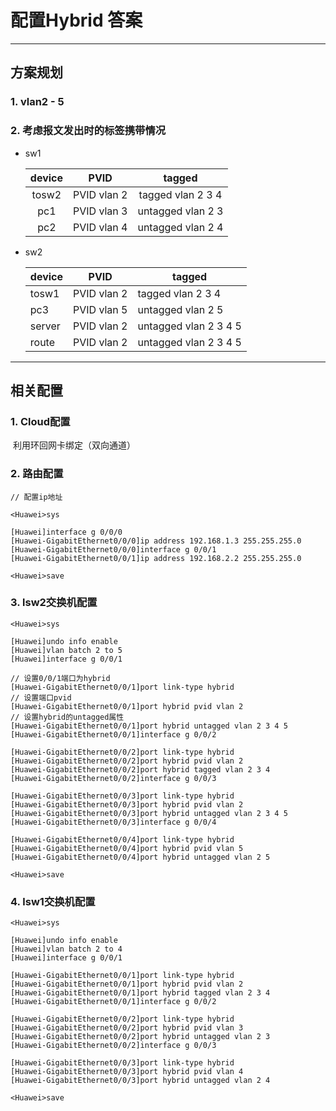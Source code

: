 # 配置Hybrid 答案

------

## 方案规划

### 1. vlan2 - 5

### 2. 考虑报文发出时的标签携带情况

- sw1

  | device |    PVID     |      tagged       |
  | :----: | :---------: | :---------------: |
  | tosw2  | PVID vlan 2 | tagged vlan 2 3 4 |
  |  pc1   | PVID vlan 3 | untagged vlan 2 3 |
  |  pc2   | PVID vlan 4 | untagged vlan 2 4 |

- sw2

  | device | PVID        | tagged                |
  | ------ | ----------- | --------------------- |
  | tosw1  | PVID vlan 2 | tagged vlan 2 3 4     |
  | pc3    | PVID vlan 5 | untagged vlan 2 5     |
  | server | PVID vlan 2 | untagged vlan 2 3 4 5 |
  | route  | PVID vlan 2 | untagged vlan 2 3 4 5 |

------

## 相关配置

### 1. Cloud配置

​	利用环回网卡绑定（双向通道）

### 2. 路由配置

```
// 配置ip地址

<Huawei>sys

[Huawei]interface g 0/0/0
[Huawei-GigabitEthernet0/0/0]ip address 192.168.1.3 255.255.255.0
[Huawei-GigabitEthernet0/0/0]interface g 0/0/1
[Huawei-GigabitEthernet0/0/1]ip address 192.168.2.2 255.255.255.0

<Huawei>save
```



### 3. lsw2交换机配置

```
<Huawei>sys

[Huawei]undo info enable
[Huawei]vlan batch 2 to 5
[Huawei]interface g 0/0/1

// 设置0/0/1端口为hybrid
[Huawei-GigabitEthernet0/0/1]port link-type hybrid
// 设置端口pvid
[Huawei-GigabitEthernet0/0/1]port hybrid pvid vlan 2
// 设置hybrid的untagged属性
[Huawei-GigabitEthernet0/0/1]port hybrid untagged vlan 2 3 4 5
[Huawei-GigabitEthernet0/0/1]interface g 0/0/2

[Huawei-GigabitEthernet0/0/2]port link-type hybrid
[Huawei-GigabitEthernet0/0/2]port hybrid pvid vlan 2
[Huawei-GigabitEthernet0/0/2]port hybrid tagged vlan 2 3 4
[Huawei-GigabitEthernet0/0/2]interface g 0/0/3

[Huawei-GigabitEthernet0/0/3]port link-type hybrid
[Huawei-GigabitEthernet0/0/3]port hybrid pvid vlan 2
[Huawei-GigabitEthernet0/0/3]port hybrid untagged vlan 2 3 4 5
[Huawei-GigabitEthernet0/0/3]interface g 0/0/4

[Huawei-GigabitEthernet0/0/4]port link-type hybrid
[Huawei-GigabitEthernet0/0/4]port hybrid pvid vlan 5
[Huawei-GigabitEthernet0/0/4]port hybrid untagged vlan 2 5

<Huawei>save
```



### 4. lsw1交换机配置

```
<Huawei>sys

[Huawei]undo info enable
[Huawei]vlan batch 2 to 4
[Huawei]interface g 0/0/1

[Huawei-GigabitEthernet0/0/1]port link-type hybrid
[Huawei-GigabitEthernet0/0/1]port hybrid pvid vlan 2
[Huawei-GigabitEthernet0/0/1]port hybrid tagged vlan 2 3 4
[Huawei-GigabitEthernet0/0/1]interface g 0/0/2

[Huawei-GigabitEthernet0/0/2]port link-type hybrid
[Huawei-GigabitEthernet0/0/2]port hybrid pvid vlan 3
[Huawei-GigabitEthernet0/0/2]port hybrid untagged vlan 2 3
[Huawei-GigabitEthernet0/0/2]interface g 0/0/3

[Huawei-GigabitEthernet0/0/3]port link-type hybrid
[Huawei-GigabitEthernet0/0/3]port hybrid pvid vlan 4
[Huawei-GigabitEthernet0/0/3]port hybrid untagged vlan 2 4

<Huawei>save
```